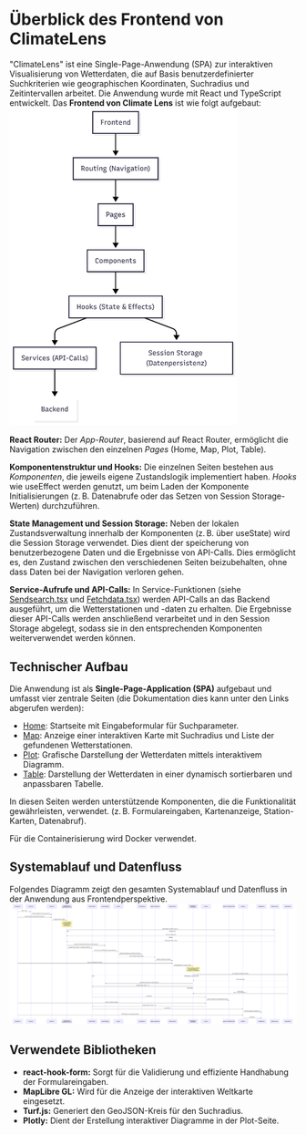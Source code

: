 # Überblick des Frontend von ClimateLens
"ClimateLens" ist eine Single-Page-Anwendung (SPA) zur interaktiven Visualisierung von Wetterdaten, die auf Basis benutzerdefinierter Suchkriterien wie geographischen Koordinaten, Suchradius und Zeitintervallen arbeitet. Die Anwendung wurde mit React und TypeScript entwickelt. Das **Frontend von Climate Lens** ist wie folgt aufgebaut:
<br>
<img src="../doc/img/Overview.png" alt="overview" width="400"/>
<br>

**React Router:** 
Der *App-Router*, basierend auf React Router, ermöglicht die Navigation zwischen den einzelnen *Pages* (Home, Map, Plot, Table).

**Komponentenstruktur und Hooks:**
Die einzelnen Seiten bestehen aus *Komponenten*, die jeweils eigene Zustandslogik implementiert haben. *Hooks* wie useEffect werden genutzt, um beim Laden der Komponente Initialisierungen (z. B. Datenabrufe oder das Setzen von Session Storage-Werten) durchzuführen.

**State Management und Session Storage:**
Neben der lokalen Zustandsverwaltung innerhalb der Komponenten (z. B. über useState) wird die Session Storage verwendet. Dies dient der speicherung von benutzerbezogene Daten und die Ergebnisse von API-Calls. Dies ermöglicht es, den Zustand zwischen den verschiedenen Seiten beizubehalten, ohne dass Daten bei der Navigation verloren gehen.

**Service-Aufrufe und API-Calls:**
In Service-Funktionen (siehe [Sendsearch.tsx](../scr/services/Sendsearch.tsx) und [Fetchdata.tsx](../scr/services/Fetchdata.tsx)) werden API-Calls an das Backend ausgeführt, um die Wetterstationen und -daten zu erhalten. Die Ergebnisse dieser API-Calls werden anschließend verarbeitet und in den Session Storage abgelegt, sodass sie in den entsprechenden Komponenten weiterverwendet werden können.


## Technischer Aufbau
Die Anwendung ist als **Single-Page-Application (SPA)** aufgebaut und umfasst vier zentrale Seiten (die Dokumentation dies kann unter den Links abgerufen werden):

- [Home](../doc/02_home.md): Startseite mit Eingabeformular für Suchparameter.
- [Map](../doc/03_map.md): Anzeige einer interaktiven Karte mit Suchradius und Liste der gefundenen Wetterstationen.
- [Plot](../doc/04_plot.md): Grafische Darstellung der Wetterdaten mittels interaktivem Diagramm.
- [Table](../doc/05_table.md): Darstellung der Wetterdaten in einer dynamisch sortierbaren und anpassbaren Tabelle.

In diesen Seiten werden unterstützende Komponenten, die die Funktionalität gewährleisten, verwendet. (z. B. Formulareingaben, Kartenanzeige, Station-Karten, Datenabruf).

Für die Containerisierung wird Docker verwendet.

## Systemablauf und Datenfluss
Folgendes Diagramm zeigt den gesamten Systemablauf und Datenfluss in der Anwendung aus Frontendperspektive. 
<a href="https://github.com/cxconrad/climatelens_ui/blob/main/doc/img/Sequenz_Overview.png?raw=true" target="_blank">
    <img src="../doc/img/Sequenz_Overview.png" alt="Sequenz">
</a>

## Verwendete Bibliotheken
- **react-hook-form:** Sorgt für die Validierung und effiziente Handhabung der Formulareingaben.
- **MapLibre GL:** Wird für die Anzeige der interaktiven Weltkarte eingesetzt.
- **Turf.js:** Generiert den GeoJSON-Kreis für den Suchradius.
- **Plotly:** Dient der Erstellung interaktiver Diagramme in der Plot-Seite.

